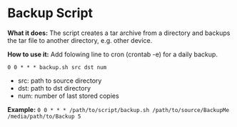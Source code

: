 # Backup Script

**What it does:**
The script creates a tar archive from a directory and backups the tar file to another directory, e.g. other device.

**How to use it:**
Add folowing line to cron (crontab -e) for a daily backup.

`0 0 * * * backup.sh src dst num`

- src: path to source directory
- dst: path to dst directory
- num: number of last stored copies

**Example:**
`0 0 * * * /path/to/script/backup.sh /path/to/source/BackupMe /media/path/to/Backup 5`